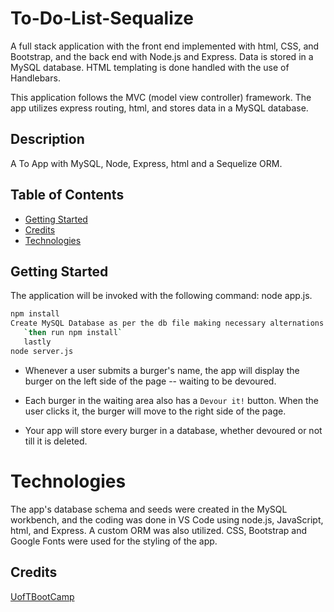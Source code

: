 # To-Do-List-Sequalize

A full stack application with the front end implemented with html, CSS, and Bootstrap, and the back end with Node.js and Express. Data is stored in a MySQL database. HTML templating is done handled with the use of Handlebars.

This application follows the MVC (model view controller) framework. The app utilizes express routing, html, and stores data in a MySQL database.


## Description
A To App  with MySQL, Node, Express, html and a Sequelize ORM.


## Table of Contents
* [Getting Started](#Getting-Started)
* [Credits](#credits)
* [Technologies](#Technologies)


## Getting Started

The application will be invoked with the following command: node app.js. 

```sh
npm install
Create MySQL Database as per the db file making necessary alternations in connections file
   `then run npm install`
   lastly 
node server.js

```

* Whenever a user submits a burger's name, the app will display the burger on the
 left side of the page -- waiting to be devoured.

* Each burger in the waiting area also has a `Devour it!` button. When the user
 clicks it, the burger will move to the right side of the page.

* Your app will store every burger in a database, whether devoured or not till it is deleted.


# Technologies
The app's database schema and seeds were created in the MySQL workbench, and the coding was done in VS Code using node.js, JavaScript, html, and Express. A custom ORM was also utilized. CSS, Bootstrap and Google Fonts were used for the styling of the app.



## Credits
[UofTBootCamp](https://bootcamp.learn.utoronto.ca/coding/?utm_source=pardot&utm_campaign=cln_coding_new_em8&utm_medium=email&utm_term=cta-btn)
